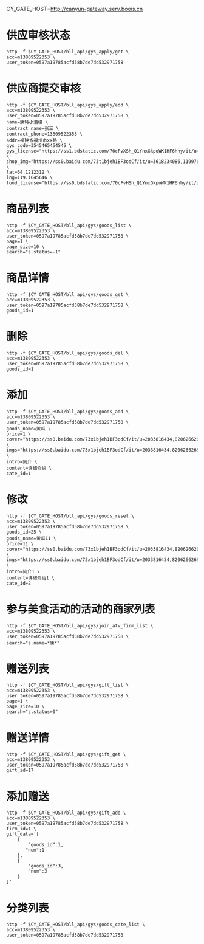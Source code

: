 CY_GATE_HOST=http://canyun-gateway.serv.boois.cn

# 供应审核状态

    http -f $CY_GATE_HOST/bll_api/gys_apply/get \
    acc=m13809522353 \
    user_token=0597a19785acfd58b7de7dd532971758

# 供应商提交审核

    http -f $CY_GATE_HOST/bll_api/gys_apply/add \
    acc=m13809522353 \
    user_token=0597a19785acfd58b7de7dd532971758 \
    name=康特小酒楼 \
    contract_name=张三 \
    contract_phone=13809522353 \
    addr=福建省福州市xx路 \
    gys_code=3545465454545 \
    gys_license="https://ss1.bdstatic.com/70cFvXSh_Q1YnxGkpoWK1HF6hhy/it/u=2163440855,811056806&fm=27&gp=0.jpg" \
    shop_img="https://ss0.baidu.com/73t1bjeh1BF3odCf/it/u=3618234086,1199764508&fm=85&s=723059CBC636059E8315E91A03008093" \
    lat=64.1212312 \
    lng=119.1645646 \
    food_license="https://ss0.bdstatic.com/70cFvHSh_Q1YnxGkpoWK1HF6hhy/it/u=4111742341,4038756735&fm=27&gp=0.jpg"


# 商品列表

    http -f $CY_GATE_HOST/bll_api/gys/goods_list \
    acc=m13809522353 \
    user_token=0597a19785acfd58b7de7dd532971758 \
    page=1 \
    page_size=10 \
    search="s.status=-1"

# 商品详情
    http -f $CY_GATE_HOST/bll_api/gys/goods_get \
    acc=m13809522353 \
    user_token=0597a19785acfd58b7de7dd532971758 \
    goods_id=1


# 删除
    http -f $CY_GATE_HOST/bll_api/gys/goods_del \
    acc=m13809522353 \
    user_token=0597a19785acfd58b7de7dd532971758 \
    goods_id=1


# 添加

    http -f $CY_GATE_HOST/bll_api/gys/goods_add \
    acc=m13809522353 \
    user_token=0597a19785acfd58b7de7dd532971758 \
    goods_name=黄瓜 \
    price=1 \
    cover="https://ss0.baidu.com/73x1bjeh1BF3odCf/it/u=2033816434,820626626&fm=85&s=D23E3CC4D6D9912E31101C790300C050" \
    imgs="https://ss0.baidu.com/73x1bjeh1BF3odCf/it/u=2033816434,820626626&fm=85&s=D23E3CC4D6D9912E31101C790300C050,https://ss0.baidu.com/73x1bjeh1BF3odCf/it/u=2033816434,820626626&fm=85&s=D23E3CC4D6D9912E31101C790300C050,https://ss0.baidu.com/73x1bjeh1BF3odCf/it/u=2033816434,820626626&fm=85&s=D23E3CC4D6D9912E31101C790300C050" \
    intro=简介 \
    content=详细介绍 \
    cate_id=1


# 修改

    http -f $CY_GATE_HOST/bll_api/gys/goods_reset \
    acc=m13809522353 \
    user_token=0597a19785acfd58b7de7dd532971758 \
    goods_id=25 \
    goods_name=黄瓜11 \
    price=11 \
    cover="https://ss0.baidu.com/73x1bjeh1BF3odCf/it/u=2033816434,820626626&fm=85&s=D23E3CC4D6D9912E31101C790300C050" \
    imgs="https://ss0.baidu.com/73x1bjeh1BF3odCf/it/u=2033816434,820626626&fm=85&s=D23E3CC4D6D9912E31101C790300C050,https://ss0.baidu.com/73x1bjeh1BF3odCf/it/u=2033816434,820626626&fm=85&s=D23E3CC4D6D9912E31101C790300C050,https://ss0.baidu.com/73x1bjeh1BF3odCf/it/u=2033816434,820626626&fm=85&s=D23E3CC4D6D9912E31101C790300C050" \
    intro=简介1 \
    content=详细介绍1 \
    cate_id=2

# 参与美食活动的活动的商家列表
    http -f $CY_GATE_HOST/bll_api/gys/join_atv_firm_list \
    acc=m13809522353 \
    user_token=0597a19785acfd58b7de7dd532971758 \
    search="s.name=*康*"

# 赠送列表
    http -f $CY_GATE_HOST/bll_api/gys/gift_list \
    acc=m13809522353 \
    user_token=0597a19785acfd58b7de7dd532971758 \
    page=1 \
    page_size=10 \
    search="s.status=0"
# 赠送详情
    http -f $CY_GATE_HOST/bll_api/gys/gift_get \
    acc=m13809522353 \
    user_token=0597a19785acfd58b7de7dd532971758 \
    gift_id=17

# 添加赠送
    http -f $CY_GATE_HOST/bll_api/gys/gift_add \
    acc=m13809522353 \
    user_token=0597a19785acfd58b7de7dd532971758 \
    firm_id=1 \
    gift_data='[
        {
            "goods_id":1,
           "num":1
        },
        {
            "goods_id":3,
            "num":3
        }
    ]'


# 分类列表
    http -f $CY_GATE_HOST/bll_api/gys/goods_cate_list \
    acc=m13809522353 \
    user_token=0597a19785acfd58b7de7dd532971758
